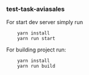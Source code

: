### test-task-aviasales

For start dev server simply run
```shell script
    yarn install
    yarn run start
```

For building project run:

```shell script
    yarn install
    yarn run build
```

